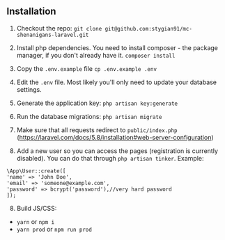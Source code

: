 ## Installation

1. Checkout the repo:
`git clone git@github.com:stygian91/mc-shenanigans-laravel.git`

2. Install php dependencies. You need to install composer - the package manager, if you don't already have it.
`composer install`

2. Copy the `.env.example` file
`cp .env.example .env`

3. Edit the `.env` file. Most likely you'll only need to update your database settings.

4. Generate the application key:
`php artisan key:generate`

5. Run the database migrations:
`php artisan migrate`

6. Make sure that all requests redirect to `public/index.php` (https://laravel.com/docs/5.8/installation#web-server-configuration)

7. Add a new user so you can access the pages (registration is currently disabled). You can do that through `php artisan tinker`. Example:
```
\App\User::create([
'name' => 'John Doe',
'email' => 'someone@example.com',
'password' => bcrypt('password'),//very hard password
]);
```

8. Build JS/CSS:
 * `yarn` or `npm i`
 * `yarn prod` or `npm run prod`
